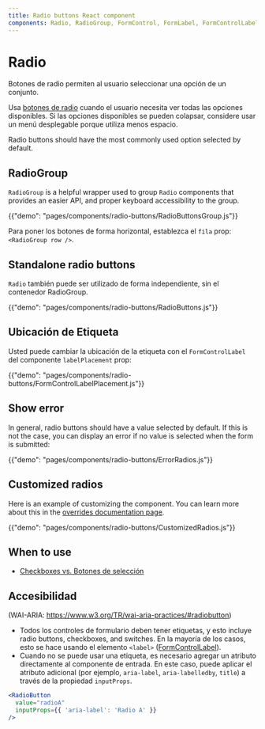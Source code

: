 ```yaml
---
title: Radio buttons React component
components: Radio, RadioGroup, FormControl, FormLabel, FormControlLabel
---
```


# Radio

<p class="description">Botones de radio permiten al usuario seleccionar una opción de un conjunto.</p>

Usa [botones de radio](https://material.io/design/components/selection-controls.html#radio-buttons) cuando el usuario necesita ver todas las opciones disponibles. Si las opciones disponibles se pueden colapsar, considere usar un menú desplegable porque utiliza menos espacio.

Radio buttons should have the most commonly used option selected by default.

## RadioGroup

`RadioGroup` is a helpful wrapper used to group `Radio` components that provides an easier API, and proper keyboard accessibility to the group.

{{"demo": "pages/components/radio-buttons/RadioButtonsGroup.js"}}

Para poner los botones de forma horizontal, establezca el `fila` prop: `<RadioGroup row />`.

## Standalone radio buttons

`Radio` también puede ser utilizado de forma independiente, sin el contenedor RadioGroup.

{{"demo": "pages/components/radio-buttons/RadioButtons.js"}}

## Ubicación de Etiqueta

Usted puede cambiar la ubicación de la etiqueta con el `FormControlLabel` del componente `labelPlacement` prop:

{{"demo": "pages/components/radio-buttons/FormControlLabelPlacement.js"}}

## Show error

In general, radio buttons should have a value selected by default. If this is not the case, you can display an error if no value is selected when the form is submitted:

{{"demo": "pages/components/radio-buttons/ErrorRadios.js"}}

## Customized radios

Here is an example of customizing the component. You can learn more about this in the [overrides documentation page](/customization/components/).

{{"demo": "pages/components/radio-buttons/CustomizedRadios.js"}}

## When to use

- [Checkboxes vs. Botones de selección](https://www.nngroup.com/articles/checkboxes-vs-radio-buttons/)

## Accesibilidad

(WAI-ARIA: https://www.w3.org/TR/wai-aria-practices/#radiobutton)

- Todos los controles de formulario deben tener etiquetas, y esto incluye radio buttons, checkboxes, and switches. En la mayoría de los casos, esto se hace usando el elemento `<label>` ([FormControlLabel](/api/form-control-label/)).
- Cuando no se puede usar una etiqueta, es necesario agregar un atributo directamente al componente de entrada. En este caso, puede aplicar el atributo adicional (por ejemplo, `aria-label`, `aria-labelledby`, `title`) a través de la propiedad `inputProps`.

```jsx
<RadioButton
  value="radioA"
  inputProps={{ 'aria-label': 'Radio A' }}
/>
```